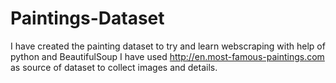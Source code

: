 # Paintings-Dataset
I have created the painting dataset to try and learn webscraping with help of python and BeautifulSoup
I have used http://en.most-famous-paintings.com as source of dataset to collect images and details.

